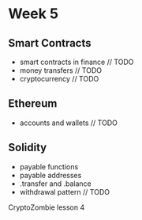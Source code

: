 # Week 5

## Smart Contracts

- smart contracts in finance // TODO
- money transfers // TODO
- cryptocurrency // TODO

## Ethereum

- accounts and wallets // TODO

## Solidity

- payable functions
- payable addresses
- .transfer and .balance
- withdrawal pattern // TODO

CryptoZombie lesson 4
